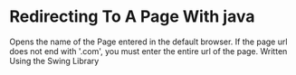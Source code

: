 # Redirecting To A Page With java 
Opens the name of the Page entered in the default browser.
If the page url does not end with '.com', you must enter the entire url of the page.
Written Using the Swing Library
